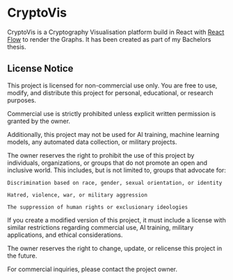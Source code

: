 # CryptoVis
CryptoVis is a Cryptography Visualisation platform build in React with [React Flow](https://reactflow.dev/) to render the Graphs.
It has been created as part of my Bachelors thesis.

## License Notice

This project is licensed for non-commercial use only. You are free to use, modify, and distribute this project for personal, educational, or research purposes.

Commercial use is strictly prohibited unless explicit written permission is granted by the owner.

Additionally, this project may not be used for AI training, machine learning models, any automated data collection, or military projects.

The owner reserves the right to prohibit the use of this project by individuals, organizations, or groups that do not promote an open and inclusive world. This includes, but is not limited to, groups that advocate for:

    Discrimination based on race, gender, sexual orientation, or identity

    Hatred, violence, war, or military aggression

    The suppression of human rights or exclusionary ideologies

If you create a modified version of this project, it must include a license with similar restrictions regarding commercial use, AI training, military applications, and ethical considerations.

The owner reserves the right to change, update, or relicense this project in the future.

For commercial inquiries, please contact the project owner.